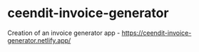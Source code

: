 # ceendit-invoice-generator
Creation of an invoice generator app - https://ceendit-invoice-generator.netlify.app/
